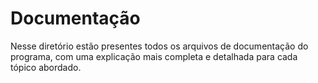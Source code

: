 # Documentação #

Nesse diretório estão presentes todos os arquivos de documentação do programa, com uma explicação mais completa e detalhada para cada tópico abordado.
